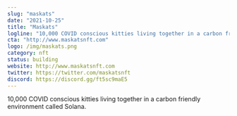 ```yaml
---
slug: "maskats"
date: "2021-10-25"
title: "Maskats"
logline: "10,000 COVID conscious kitties living together in a carbon friendly environment called Solana."
cta: "http://www.maskatsnft.com"
logo: /img/maskats.png
category: nft
status: building
website: http://www.maskatsnft.com
twitter: https://twitter.com/maskatsnft
discord: https://discord.gg/ft5sc9maE5
---
```


10,000 COVID conscious kitties living together in a carbon friendly environment called Solana.